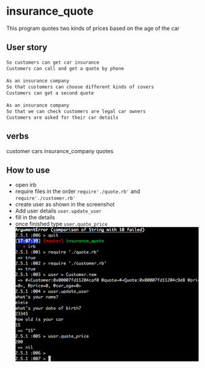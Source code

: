 # insurance_quote

This program quotes two kinds of prices based on the age of the car 

## User story

``` As an insurance company
So customers can get car insurance
Customers can call and get a quote by phone

As an insurance company
So that customers can choose different kinds of covers
Customers can get a second quote

As an insurance company
So that we can check customers are legal car owners
Customers are asked for their car details
```
verbs
------ 
customer
cars
insurance_company
quotes

## How to use
- open irb
- require files in the order ``` require'./quote.rb' ``` and ``` require'./customer.rb' ```
- create user as shown in the screenshot 
- Add user details ```user.update_user ```
- fill in the details
- once finished type ```user.quote_price ```
![choose options](https://github.com/becc-mu/insurance_quote/blob/master/Screen%20Shot%202019-01-07%20at%2017.14.01.png)
